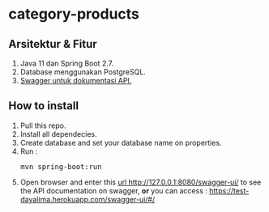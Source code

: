 # category-products

## Arsitektur & Fitur

1. Java 11 dan Spring Boot 2.7.
2. Database menggunakan PostgreSQL.
3. <a href="https://test-dayalima.herokuapp.com/swagger-ui/#/">Swagger untuk dokumentasi API.</a>

## How to install

1. Pull this repo.
2. Install all dependecies.
3. Create database and set your database name on properties.
4. Run : <pre>mvn spring-boot:run</pre>
5. Open browser and enter this <a href="http://localhost:8080/swagger-ui/#/">url http://127.0.0.1:8080/swagger-ui/ </a>
   to see the API documentation on swagger, **or** you can access : https://test-dayalima.herokuapp.com/swagger-ui/#/
